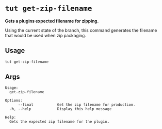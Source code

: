 # `tut get-zip-filename`

**Gets a plugins expected filename for zipping.**

Using the current state of the branch, this command generates the filename that would be used when zip packaging.

## Usage

```bash
tut get-zip-filename
```

## Args

```
Usage:
  get-zip-filename

Options:
      --final           Get the zip filename for production.
  -h, --help            Display this help message

Help:
  Gets the expected zip filename for the plugin.

```
